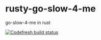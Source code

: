 # rusty-go-slow-4-me
go-slow-4-me in rust

[![Codefresh build status]( https://g.codefresh.io/api/badges/build?repoOwner=royvandewater&repoName=rusty-go-slow-4-me&branch=master&pipelineName=rusty-go-slow-4-me&accountName=royvandewater&type=cf-2)]( https://g.codefresh.io/repositories/royvandewater/rusty-go-slow-4-me/builds?filter=trigger:build;branch:master;service:59d914e089854200013332c7~rusty-go-slow-4-me)
